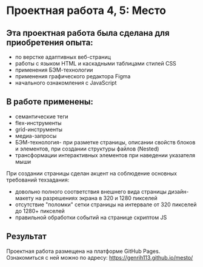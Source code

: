 # Проектная работа 4, 5: Место
## Эта проектная работа была сделана для приобретения опыта:
* по верстке адаптивных веб-страниц
* работы с языком HTML и каскадными таблицами стилей CSS
* применения БЭМ-технологии
* применения графического редактора Figma
* начального ознакомления с JavaScript
## В работе применены:
* семантические теги
* flex-инструменты
* grid-инструменты
* медиа-запросы
* БЭМ-технология- при разметке страницы, описании свойств
блоков и элементов, при создании структуры файлов (Nested)
* трансформации интерактивных элементов при наведении указателя мыши

При создании страницы сделан акцент на соблюдение основных
требований техзадания:
* довольно полного соответствия внешнего вида страницы дизайн-макету
на разрешениях экрана в 320 и 1280 пикселей
* отсутствие "поломки" сетки страницы на интервале от 320 пикселей
до 1280+ пикселей
* правильной обработки событий на странице скриптом JS

## Результат
Проектная работа размещена на платформе GitHub Pages.
Ознакомиться с ней можно по адресу: https://genrih113.github.io/mesto/
